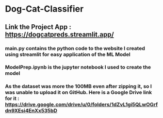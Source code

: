 # Dog-Cat-Classifier

## Link the Project App : https://dogcatpreds.streamlit.app/

### main.py contains the python code to the website I created using streamlit for easy application of the ML Model
### ModelPrep.ipynb is the jupyter notebook I used to create the model
### As the dataset was more the 100MB even after zipping it, so I was unable to upload it on GitHub. Here is a Google Drive link for it : https://drive.google.com/drive/u/0/folders/1dZvL1gi5QLwOGrfdn9XEsi4EnXx535bD
